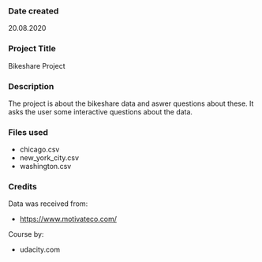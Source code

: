 ### Date created
20.08.2020 

### Project Title
Bikeshare Project

### Description
The project is about the bikeshare data and aswer questions about these. It asks the user some interactive questions about the data.

### Files used
- chicago.csv
- new_york_city.csv
- washington.csv

### Credits
Data was received from:
- https://www.motivateco.com/

Course by:
- udacity.com




